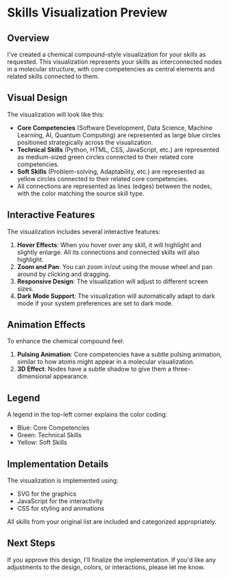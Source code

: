# Skills Visualization Preview

## Overview
I've created a chemical compound-style visualization for your skills as requested. This visualization represents your skills as interconnected nodes in a molecular structure, with core competencies as central elements and related skills connected to them.

## Visual Design
The visualization will look like this:

- **Core Competencies** (Software Development, Data Science, Machine Learning, AI, Quantum Computing) are represented as large blue circles positioned strategically across the visualization.
- **Technical Skills** (Python, HTML, CSS, JavaScript, etc.) are represented as medium-sized green circles connected to their related core competencies.
- **Soft Skills** (Problem-solving, Adaptability, etc.) are represented as yellow circles connected to their related core competencies.
- All connections are represented as lines (edges) between the nodes, with the color matching the source skill type.

## Interactive Features
The visualization includes several interactive features:

1. **Hover Effects**: When you hover over any skill, it will highlight and slightly enlarge. All its connections and connected skills will also highlight.
2. **Zoom and Pan**: You can zoom in/out using the mouse wheel and pan around by clicking and dragging.
3. **Responsive Design**: The visualization will adjust to different screen sizes.
4. **Dark Mode Support**: The visualization will automatically adapt to dark mode if your system preferences are set to dark mode.

## Animation Effects
To enhance the chemical compound feel:

1. **Pulsing Animation**: Core competencies have a subtle pulsing animation, similar to how atoms might appear in a molecular visualization.
2. **3D Effect**: Nodes have a subtle shadow to give them a three-dimensional appearance.

## Legend
A legend in the top-left corner explains the color coding:
- Blue: Core Competencies
- Green: Technical Skills
- Yellow: Soft Skills

## Implementation Details
The visualization is implemented using:
- SVG for the graphics
- JavaScript for the interactivity
- CSS for styling and animations

All skills from your original list are included and categorized appropriately.

## Next Steps
If you approve this design, I'll finalize the implementation. If you'd like any adjustments to the design, colors, or interactions, please let me know.